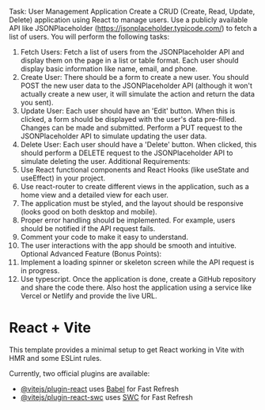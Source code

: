 Task: User Management Application
Create a CRUD (Create, Read, Update, Delete) application using React to manage users. Use a publicly available API like JSONPlaceholder (https://jsonplaceholder.typicode.com/) to fetch a list of users. You will perform the following tasks:
1.	Fetch Users: Fetch a list of users from the JSONPlaceholder API and display them on the page in a list or table format. Each user should display basic information like name, email, and phone.
2.	Create User: There should be a form to create a new user. You should POST the new user data to the JSONPlaceholder API (although it won't actually create a new user, it will simulate the action and return the data you sent).
3.	Update User: Each user should have an 'Edit' button. When this is clicked, a form should be displayed with the user's data pre-filled. Changes can be made and submitted. Perform a PUT request to the JSONPlaceholder API to simulate updating the user data.
4.	Delete User: Each user should have a 'Delete' button. When clicked, this should perform a DELETE request to the JSONPlaceholder API to simulate deleting the user.
Additional Requirements:
1.	Use React functional components and React Hooks (like useState and useEffect) in your project.
2.	Use react-router to create different views in the application, such as a home view and a detailed view for each user.
3.	The application must be styled, and the layout should be responsive (looks good on both desktop and mobile).
4.	Proper error handling should be implemented. For example, users should be notified if the API request fails.
5.	Comment your code to make it easy to understand.
6.	The user interactions with the app should be smooth and intuitive.
Optional Advanced Feature (Bonus Points):
1.	Implement a loading spinner or skeleton screen while the API request is in progress.
2.	Use typescript.
Once the application is done, create a GitHub repository and share the code there. Also host the application using a service like Vercel or Netlify and provide the live URL.


# React + Vite

This template provides a minimal setup to get React working in Vite with HMR and some ESLint rules.

Currently, two official plugins are available:

- [@vitejs/plugin-react](https://github.com/vitejs/vite-plugin-react/blob/main/packages/plugin-react/README.md) uses [Babel](https://babeljs.io/) for Fast Refresh
- [@vitejs/plugin-react-swc](https://github.com/vitejs/vite-plugin-react-swc) uses [SWC](https://swc.rs/) for Fast Refresh
